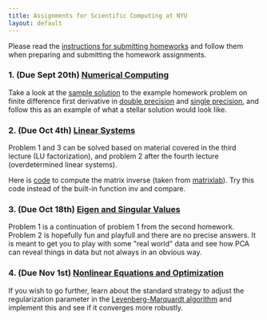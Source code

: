 ```yaml
---
title: Assignments for Scientific Computing at NYU
layout: default
---
```


Please read the [instructions for submitting homeworks](Homeworks.html) and follow them when preparing and submitting the homework assignments.

### 1. (Due Sept 20th) [Numerical Computing](Assignments/Homework-IEEE.pdf)

Take a look at the [sample solution](Assignments/SolutionSample.pdf) to the example homework problem on finite difference first derivative in [double precision](Matlab/FirstDeriv.m) and [single precision](Matlab/FirstDerivSP.m), and follow this as an example of what a stellar solution would look like.

### 2. (Due Oct 4th) [Linear Systems](Assignments/Homework-LinearSystems.pdf)

Problem 1 and 3 can be solved based on material covered in the third lecture (LU factorization), and problem 2 after the fourth lecture (overdetermined linear systems).

Here is [code](Matlab/matinv.m) to compute the matrix inverse (taken from  [matrixlab](http://www.matrixlab-examples.com/matrix-inversion.html)). Try this code instead of the built-in function inv and compare.

### 3. (Due Oct 18th) [Eigen and Singular Values](Assignments/Homework-Eigenvalues.pdf)

Problem 1 is a continuation of problem 1 from the second homework. Problem 2 is hopefully fun and playfull and there are no precise answers. It is meant to get you to play with some "real world" data and see how PCA can reveal things in data but not always in an obvious way.

### 4. (Due Nov 1st) [Nonlinear Equations and Optimization](Assignments/Homework-Optimization.pdf)

If you wish to go further, learn about the standard strategy to adjust the regularization parameter in the [Levenberg-Marquardt algorithm](https://en.wikipedia.org/wiki/Levenberg%E2%80%93Marquardt_algorithm) and implement this and see if it converges more robustly.
